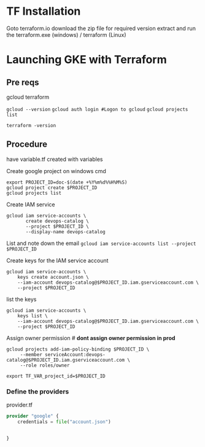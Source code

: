 # TF Installation
Goto terraform.io
download the zip file for required version
extract and run the terraform.exe (windows) / terraform (Linux)

# Launching GKE with Terraform
## Pre reqs
gcloud
terraform

`gcloud --version`
`gcloud auth login #Logon to gcloud`
`gcloud projects list`

`terraform -version`

## Procedure
have variable.tf created with variables

Create google project on windows cmd
```
export PROJECT_ID=doc-$(date +%Y%m%d%%H%M%S)
gcloud project create $PROJECT_ID
gcloud projects list
```
Create IAM service
```
gcloud iam service-accounts \
       create devops-catalog \
       --project $PROJECT_ID \
       --display-name devops-catalog
```
List and note down the email
`gcloud iam service-accounts list --project $PROJECT_ID`

Create keys for the IAM service account
```
gcloud iam service-accounts \
    keys create account.json \
    --iam-account devops-catalog@$PROJECT_ID.iam.gserviceaccount.com \
    --project $PROJECT_ID
```
list the keys
```
gcloud iam service-accounts \
    keys list \
    --iam-account devops-catalog@$PROJECT_ID.iam.gserviceaccount.com \
    --project $PROJECT_ID
```
Assign owner permission # **dont assign owner permission in prod**
```
gcloud projects add-iam-policy-binding $PROJECT_ID \
     --member serviceAccount:devops-catalog@$PROJECT_ID.iam.gserviceaccount.com \
     --role roles/owner
```
`export TF_VAR_project_id=$PROJECT_ID`

### Define the providers
provider.tf
```tf
provider "google" {
    credentials = file("account.json")


}
```